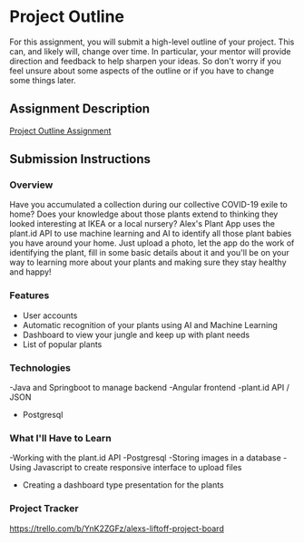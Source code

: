 # Project Outline
For this assignment, you will submit a high-level outline of your project. This can, and likely will, change over time. In particular, your mentor will provide direction and feedback to help sharpen your ideas. So don't worry if you feel unsure about some aspects of the outline or if you have to change some things later.

## Assignment Description
[Project Outline Assignment](https://education.launchcode.org/liftoff/modules/assignments/project-outline)

## Submission Instructions
### Overview
Have you accumulated a collection during our collective COVID-19 exile to home? Does your knowledge about those plants extend to thinking they looked interesting at IKEA or a local nursery? Alex's Plant App uses the plant.id API to use machine learning and AI to identify all those plant babies you have around your home. Just upload a photo, let the app do the work of identifying the plant, fill in some basic details about it and you'll be on your way to learning more about your plants and making sure they stay healthy and happy!

### Features
- User accounts
- Automatic recognition of your plants using AI and Machine Learning
- Dashboard to view your jungle and keep up with plant needs
- List of popular plants
### Technologies
-Java and Springboot to manage backend
-Angular frontend
-plant.id API / JSON
- Postgresql
### What I'll Have to Learn
-Working with the plant.id API
-Postgresql
-Storing images in a database
-Using Javascript to create responsive interface to upload files
- Creating a dashboard type presentation for the plants
### Project Tracker
https://trello.com/b/YnK2ZGFz/alexs-liftoff-project-board
